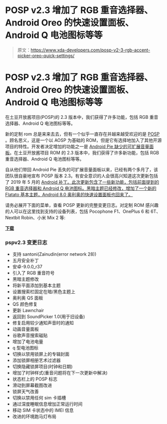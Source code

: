 # POSP v2.3 增加了 RGB 重音选择器、Android Oreo 的快速设置面板、Android Q 电池图标等等

> 原文：<https://www.xda-developers.com/posp-v2-3-rgb-accent-picker-oreo-quick-settings/>

# POSP v2.3 增加了 RGB 重音选择器、Android Oreo 的快速设置面板、Android Q 电池图标等等

在土豆开放酱项目(POSP)的 2.3 版本中，我们获得了许多功能，包括 RGB 重音选择器、Android Q 电池图标等等。

新的定制 rom 总是来来去去，但有一个似乎一直存在并越来越受欢迎的是 [POSP](https://github.com/PotatoProject) 。顾名思义，这是一个以 AOSP 为基础的 ROM，但是它有选择地加入了其他开源项目的特性。开发者决定增加的功能之一是 [Android Pie 缺少的可扩展音量面板](https://www.xda-developers.com/posp-latest-update-android-pie-oneplus-6t-poco-f1/)。在土豆开放酱项目 ROM 的 2.3 版本中，我们获得了许多新功能，包括 RGB 重音选择器、Android Q 电池图标等等。

自从他们带回 Android Pie 丢失的可扩展音量面板以来，已经有两个多月了，该团队很自豪地宣布 POSP 版本 2.3。有安全意识的人会很高兴知道这次更新包括了 2019 年 5 月的 [Android 补丁。此次更新包含了一些新功能，包括前面提到的 RGB 重音选择器和 Android Q 电池图标。黑暗主题已经修改，增加了一个新的 Flatato 基本主题，Android 8.0 奥利奥的快速设置面板也回来了。](https://www.xda-developers.com/may-2019-google-android-security-updates/)

请务必展开下面的菜单，查看 POSP 更新的完整变更日志。对定制 ROM 感兴趣的人可以在这里找到支持的设备列表，包括 Pocophone F1、OnePlus 6 和 6T、Nextbit Robin、小米 Mix 2 等:

[**下载**](https://potatoproject.co/downloads)

### pspv2.3 变更日志

*   支持 santoni(Zainudin(error network 28))
*   五月安全补丁
*   安卓-9.0.0_r37
*   引入了 RGB 重音符号
*   黑暗主题修改
*   将新平面添加到基本主题
*   设置搜索栏固定在暗/黑色主题上
*   奥利奥 QS 面板
*   QS 颜色修复
*   更新 Lawnchair
*   返回到 SoundPicker 1.0(用于旧设备)
*   修复启用较少通知声音时的通知
*   动画音量面板
*   谷歌声音搜索磁贴
*   增加了电池电量
*   q 型电池图标
*   切换以禁用锁屏上的专辑封面
*   添加锁屏相册艺术过滤器
*   切换隐藏锁屏项目(时钟和日期)
*   增加了时钟样式(重音问题将在下一次更新中解决)
*   状态栏上的 POSP 标志
*   滑动到屏幕截图改进
*   锁屏天气改善
*   切换以禁用任何 sim 卡插槽
*   通过深度睡眠信息增加正常运行时间
*   移动 SIM 卡状态中的 IMEI 信息
*   改进的环境跑马灯布局